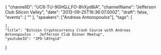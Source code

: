 {
    "channelID": "UC6-TU-9GHQJ_FO-8hXyd8iA",
    "channelName": "Jefferson Club Silicon Valley",
    "date": "2013-09-25T16:36:07.000Z",
    "draft": false,
    "events": [
        ""
    ],
    "speakers": ["Andreas Antonopoulos"],
    "tags": [

    ],
    "title": "Bitcoin Cryptocurrency Crash Course with Andreas Antonopoulos -  Jefferson Club Dinner Meetup",
    "youtubeID": "JP9-lAYngi4"
}
